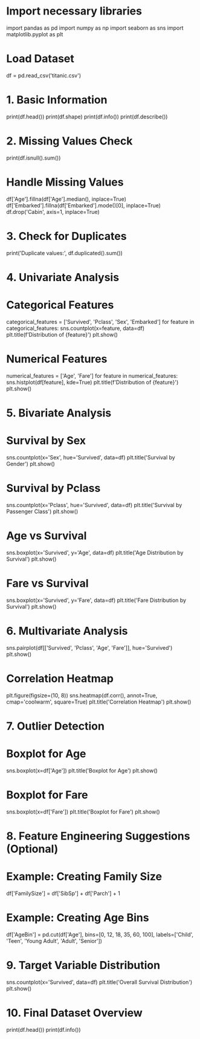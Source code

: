 # Import necessary libraries
import pandas as pd
import numpy as np
import seaborn as sns
import matplotlib.pyplot as plt

# Load Dataset
df = pd.read_csv('titanic.csv')

# 1. Basic Information
print(df.head())
print(df.shape)
print(df.info())
print(df.describe())

# 2. Missing Values Check
print(df.isnull().sum())

# Handle Missing Values
df['Age'].fillna(df['Age'].median(), inplace=True)
df['Embarked'].fillna(df['Embarked'].mode()[0], inplace=True)
df.drop('Cabin', axis=1, inplace=True)

# 3. Check for Duplicates
print('Duplicate values:', df.duplicated().sum())

# 4. Univariate Analysis

# Categorical Features
categorical_features = ['Survived', 'Pclass', 'Sex', 'Embarked']
for feature in categorical_features:
    sns.countplot(x=feature, data=df)
    plt.title(f'Distribution of {feature}')
    plt.show()

# Numerical Features
numerical_features = ['Age', 'Fare']
for feature in numerical_features:
    sns.histplot(df[feature], kde=True)
    plt.title(f'Distribution of {feature}')
    plt.show()

# 5. Bivariate Analysis

# Survival by Sex
sns.countplot(x='Sex', hue='Survived', data=df)
plt.title('Survival by Gender')
plt.show()

# Survival by Pclass
sns.countplot(x='Pclass', hue='Survived', data=df)
plt.title('Survival by Passenger Class')
plt.show()

# Age vs Survival
sns.boxplot(x='Survived', y='Age', data=df)
plt.title('Age Distribution by Survival')
plt.show()

# Fare vs Survival
sns.boxplot(x='Survived', y='Fare', data=df)
plt.title('Fare Distribution by Survival')
plt.show()

# 6. Multivariate Analysis
sns.pairplot(df[['Survived', 'Pclass', 'Age', 'Fare']], hue='Survived')
plt.show()

# Correlation Heatmap
plt.figure(figsize=(10, 8))
sns.heatmap(df.corr(), annot=True, cmap='coolwarm', square=True)
plt.title('Correlation Heatmap')
plt.show()

# 7. Outlier Detection

# Boxplot for Age
sns.boxplot(x=df['Age'])
plt.title('Boxplot for Age')
plt.show()

# Boxplot for Fare
sns.boxplot(x=df['Fare'])
plt.title('Boxplot for Fare')
plt.show()

# 8. Feature Engineering Suggestions (Optional)
# Example: Creating Family Size
df['FamilySize'] = df['SibSp'] + df['Parch'] + 1

# Example: Creating Age Bins
df['AgeBin'] = pd.cut(df['Age'], bins=[0, 12, 18, 35, 60, 100], labels=['Child', 'Teen', 'Young Adult', 'Adult', 'Senior'])

# 9. Target Variable Distribution
sns.countplot(x='Survived', data=df)
plt.title('Overall Survival Distribution')
plt.show()

# 10. Final Dataset Overview
print(df.head())
print(df.info())
